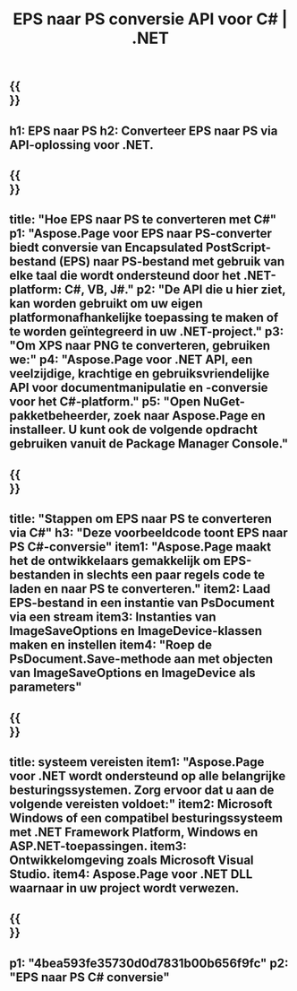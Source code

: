 ﻿---
translation: true
template: /_templates/_conversion-child-net.md
title: EPS naar PS conversie API voor C# |  .NET
url: /net/conversion/eps-to-ps/
description: Voorbeeldcode voor conversie van EPS naar PS C#. Gebruik API-voorbeeldcode voor batch-EPS-bestanden naar PS-conversie binnen VB.NET, Asp.NET of een op .NET gebaseerde toepassing.
informat: EPS
outformat: PS
otherformats: XPS PS
---

{{<section banner>}}
---
h1: EPS naar PS
h2: Converteer EPS naar PS via API-oplossing voor .NET.
---

{{<section overview>}}
---
title: "Hoe EPS naar PS te converteren met C#"
p1: "Aspose.Page voor EPS naar PS-converter biedt conversie van Encapsulated PostScript-bestand (EPS) naar PS-bestand met gebruik van elke taal die wordt ondersteund door het .NET-platform: C#, VB, J#."
p2: "De API die u hier ziet, kan worden gebruikt om uw eigen platformonafhankelijke toepassing te maken of te worden geïntegreerd in uw .NET-project."
p3: "Om XPS naar PNG te converteren, gebruiken we:"
p4: "Aspose.Page voor .NET API, een veelzijdige, krachtige en gebruiksvriendelijke API voor documentmanipulatie en -conversie voor het C#-platform."
p5: "Open NuGet-pakketbeheerder, zoek naar Aspose.Page en installeer. U kunt ook de volgende opdracht gebruiken vanuit de Package Manager Console."
---

{{<section feature1>}}
---
title: "Stappen om EPS naar PS te converteren via C#"
h3: "Deze voorbeeldcode toont EPS naar PS C#-conversie"
item1: "Aspose.Page maakt het de ontwikkelaars gemakkelijk om EPS-bestanden in slechts een paar regels code te laden en naar PS te converteren."
item2: Laad EPS-bestand in een instantie van PsDocument via een stream
item3: Instanties van ImageSaveOptions en ImageDevice-klassen maken en instellen
item4: "Roep de PsDocument.Save-methode aan met objecten van ImageSaveOptions en ImageDevice als parameters"
---

{{<section feature2>}}
---
title: systeem vereisten
item1: "Aspose.Page voor .NET wordt ondersteund op alle belangrijke besturingssystemen. Zorg ervoor dat u aan de volgende vereisten voldoet:"
item2: Microsoft Windows of een compatibel besturingssysteem met .NET Framework Platform, Windows en ASP.NET-toepassingen.
item3: Ontwikkelomgeving zoals Microsoft Visual Studio.
item4: Aspose.Page voor .NET DLL waarnaar in uw project wordt verwezen.
---

{{<section gist>}}
---
p1: "4bea593fe35730d0d7831b00b656f9fc"
p2: "EPS naar PS C# conversie"
---

